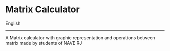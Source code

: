 # Matrix Calculator

English
_________
A Matrix calculator with graphic representation and operations between matrix made by students of NAVE RJ
